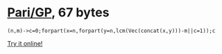 # [Pari/GP], 67 bytes

    (n,m)->c=0;forpart(x=n,forpart(y=n,lcm(Vec(concat(x,y)))-m||c=1));c

[Try it online!][TIO-kwiqvsx3]

[Pari/GP]: http://pari.math.u-bordeaux.fr/
[TIO-kwiqvsx3]: https://tio.run/##NYzNCoQgFIVf5dLKCwpp5QRhjzGbaCEyDYGVSIsJendHSVfnu/f8OO1X9nVhARXITjdko1H1sBzeaX@Sn9pp4SuyNRt5fwwxx250tOmFiGy7b6M44mCCds5eRAMbwfl1PyNW6ajAaGvJQkEjUpgmToHPEQQFkbShILM2SfvodwVEnYjLmO0Lda18vnlA5GIcaJPGSNNleJJpSZY6f80zhj8 "Pari/GP – Try It Online"